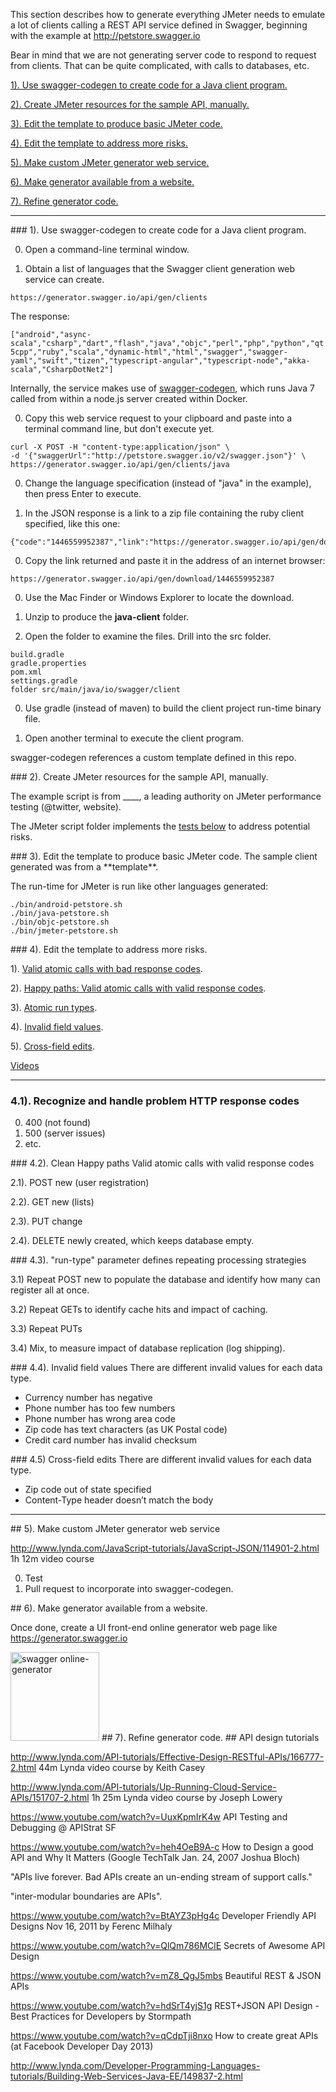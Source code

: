 This section describes how to generate everything JMeter needs to 
emulate a lot of clients calling a REST API service defined in Swagger, 
beginning with the example at 
<a target="_blank" href="http://petstore.swagger.io/"> http://petstore.swagger.io</a>

Bear in mind that we are not generating server code to respond to request from clients.
That can be quite complicated, with calls to databases, etc.

 <a href="#SampleSwagger"> 1). Use swagger-codegen to create code for a Java client program.</a>
 
 <a href="#UsualJMeter"> 2). Create JMeter resources for the sample API, manually.</a>
 
 <a href="#SwaggerJMeter"> 3). Edit the template to produce basic JMeter code.</a>

 <a href="#JMeterTricks"> 4). Edit the template to address more risks.</a>
 
 <a href="#JMeterGenSvc"> 5). Make custom JMeter generator web service.</a>

 <a href="#JMeterGenWebsite"> 6). Make generator available from a website.</a>

 <a href="#JMeterGenRefine"> 7). Refine generator code.</a>

<hr />


<a id="SampleSwagger"> 
### 1). Use swagger-codegen to create code for a Java client program.</a>

0. Open a command-line terminal window.

0. Obtain a list of languages that the Swagger client generation web service can create.

 ```
 https://generator.swagger.io/api/gen/clients
 ```

 The response:

 `["android","async-scala","csharp","dart","flash","java","objc","perl","php","python","qt5cpp","ruby","scala","dynamic-html","html","swagger","swagger-yaml","swift","tizen","typescript-angular","typescript-node","akka-scala","CsharpDotNet2"]`

 Internally, the service makes use of <a href="swagger-codegen.md">
 swagger-codegen</a>,
 which runs Java 7 called from within a node.js 
 server created within Docker.

0. Copy this web service request to your clipboard and paste into a terminal command line, but don't execute yet.
 
 ```
 curl -X POST -H "content-type:application/json" \
 -d '{"swaggerUrl":"http://petstore.swagger.io/v2/swagger.json"}' \
 https://generator.swagger.io/api/gen/clients/java
 ```

0. Change the language specification (instead of "java" in the example), then press Enter to execute.

0. In the JSON response is a link to a zip file containing the ruby client specified, like this one:

 ```
 {"code":"1446559952387","link":"https://generator.swagger.io/api/gen/download/1446559952387"}
 ```

0. Copy the link returned and paste it in the address of an internet browser:

 ```
 https://generator.swagger.io/api/gen/download/1446559952387
 ```

0. Use the Mac Finder or Windows Explorer to locate the download.

0. Unzip to produce the **java-client** folder.

0. Open the folder to examine the files. Drill into the src folder.
 
 ```
 build.gradle
 gradle.properties
 pom.xml
 settings.gradle
 folder src/main/java/io/swagger/client
 ```

0. Use gradle (instead of maven) to build the client project run-time binary file.

0. Open another terminal to execute the client program.

swagger-codegen references a custom template defined in this repo.

<a id="UsualJMeter">
### 2). Create JMeter resources for the sample API, manually.</a>

The example script is from ____, a leading authority on JMeter performance testing (@twitter, website).

The JMeter script folder implements the <a href="#JMeterTricks"> tests below</a> to address potential risks.


<a id="SwaggerJMeter"> 
### 3). Edit the template to produce basic JMeter code.</a>
The sample client generated was from a **template**.

The run-time for JMeter is run like other languages generated:

 ```
 ./bin/android-petstore.sh
 ./bin/java-petstore.sh
 ./bin/objc-petstore.sh
 ./bin/jmeter-petstore.sh
 ```

<a id="JMeterTricks"> 
### 4). Edit the template to address more risks.</a>

1). <a href="#BadResponseCodes">Valid atomic calls with bad response codes</a>.

2). <a href="#HappyPath">Happy paths: Valid atomic calls with valid response codes</a>.

3). <a href="#AtomicRunTypes">Atomic run types</a>.

4). <a href="#InvalidFieldValues">Invalid field values</a>.

5). <a href="#CrossFieldEdits">Cross-field edits</a>.

<a href="#Resources">Videos</a>

<hr />

<a id="BadResponseCodes"></a>
### 4.1). Recognize and handle problem HTTP response codes

 0. 400 (not found)
 0. 500 (server issues)
 0. etc.


<a id="CleanHappyPath">
### 4.2). Clean Happy paths</a>
Valid atomic calls with valid response codes

 2.1). POST new (user registration)

 2.2). GET new (lists)
 
 2.3). PUT change
 
 2.4). DELETE newly created, which keeps database empty.

<a id="AtomicRunTypes">
### 4.3). "run-type" parameter defines repeating processing strategies</a>

 3.1) Repeat POST new to populate the database and identify how many can register all at once.

 3.2) Repeat GETs to identify cache hits and impact of caching.
 
 3.3) Repeat PUTs 
 
 3.4) Mix, to measure impact of database replication (log shipping).


<a id="InvalidFieldValues">
### 4.4). Invalid field values</a>
There are different invalid values for each data type.

  * Currency number has negative
  * Phone number has too few numbers
  * Phone number has wrong area code
  * Zip code has text characters (as UK Postal code)
  * Credit card number has invalid checksum

<a id="CrossFieldEdits">
### 4.5) Cross-field edits</a>
There are different invalid values for each data type.

  * Zip code out of state specified
  * Content-Type header doesn’t match the body

<hr />

<a id="JMeterGenSvc"> 
## 5). Make custom JMeter generator web service</a>

http://www.lynda.com/JavaScript-tutorials/JavaScript-JSON/114901-2.html
1h 12m video course

0. Test
1. Pull request to incorporate into swagger-codegen.


<a id="JMeterGenWebsite"> 
## 6). Make generator available from a website.</a>

Once done, create a UI front-end online generator web page like 
<a target="_blank" href="https://generator.swagger.io/"> https://generator.swagger.io</a>

<a target="_blank" href="https://generator.swagger.io/">
<img width="142" alt="swagger online-generator" src="https://cloud.githubusercontent.com/assets/300046/10910089/32f5c4d0-81f2-11e5-9c9e-97f74c46aa5b.png"></a>


<a id="JMeterGenRefine"> 
## 7). Refine generator code.</a>



<a id="Resources">
## API design tutorials</a>

http://www.lynda.com/API-tutorials/Effective-Design-RESTful-APIs/166777-2.html
44m Lynda video course by Keith Casey

http://www.lynda.com/API-tutorials/Up-Running-Cloud-Service-APIs/151707-2.html
1h 25m Lynda video course by Joseph Lowery

https://www.youtube.com/watch?v=UuxKpmIrK4w
API Testing and Debugging @ APIStrat SF

https://www.youtube.com/watch?v=heh4OeB9A-c
How to Design a good API and Why It Matters
(Google TechTalk Jan. 24, 2007 Joshua Bloch)

 "APIs live forever. Bad APIs create an un-ending stream of support calls."
 
 "inter-modular boundaries are APIs".

https://www.youtube.com/watch?v=BtAYZ3pHg4c
Developer Friendly API Designs
Nov 16, 2011 by Ferenc Milhaly 

https://www.youtube.com/watch?v=QlQm786MClE
Secrets of Awesome API Design

https://www.youtube.com/watch?v=mZ8_QgJ5mbs
Beautiful REST & JSON APIs

https://www.youtube.com/watch?v=hdSrT4yjS1g
REST+JSON API Design - Best Practices for Developers
by Stormpath

https://www.youtube.com/watch?v=qCdpTji8nxo
How to create great APIs
(at Facebook Developer Day 2013)

http://www.lynda.com/Developer-Programming-Languages-tutorials/Building-Web-Services-Java-EE/149837-2.html

